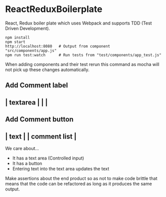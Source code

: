 # ReactReduxBoilerplate
React, Redux boiler plate which uses Webpack and supports TDD (Test Driven Development).

```
npm install
npm start
http://localhost:8080   # Output from component "src/components/app.js"
npm run test:watch      # Run tests from "test/components/app_test.js"
```
When adding components and their test rerun this command as mocha will not
pick up these changes automatically.

Add Comment label
--------------
| textarea   |
|            |
--------------
Add Comment button
-----------------
|  text         |
|  comment list |
-----------------

We care about...
- It has a text area (Controlled input)
- It has a button
- Entering text into the text area updates the text

Make assertions about the end product so as not to make code brittle that
means that the code can be refactored as long as it produces the same output.
